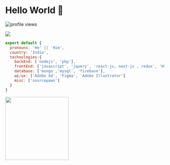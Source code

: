 # Hello World 👋

![profile views](https://komarev.com/ghpvc/?username=therogersak)

![](https://github.com/therogersak/portfolie-using-next-js/blob/main/portfolio.png?raw=true)

```js
export default {
  pronouns: 'He' || 'Him',
  country: 'India',
  technologies:{
    backEnd: ['nodejs', 'php'],
    frontEnd: ['javascript', 'jquery', 'react-js, next-js , redux', 'Html-Css-Sass', 'JSON', 'Tailwind, Bootstrap'],
    database: ['mongo','mysql', 'firebase'],
    ui/ux: ['Adobe Xd', 'Figma', 'Adobe Illustrator']
    misc: ['sourcepawn']
  }
}
```

<img src="https://raw.githubusercontent.com/therogersak/therogersak/master/fubuki.gif" height="200">
